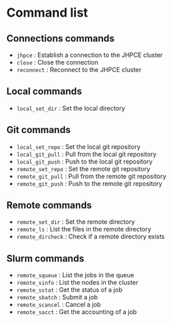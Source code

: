 # Command list

## Connections commands
- `jhpce` : Establish a connection to the JHPCE cluster
- `close` : Close the connection
- `reconnect` : Reconnect to the JHPCE cluster

## Local commands
- `local_set_dir` : Set the local directory

## Git commands
- `local_set_repo` : Set the local git repository
- `local_git_pull` : Pull from the local git repository
- `local_git_push` : Push to the local git repository
- `remote_set_repo` : Set the remote git repository
- `remote_git_pull` : Pull from the remote git repository
- `remote_git_push` : Push to the remote git repository

## Remote commands
- `remote_set_dir` : Set the remote directory
- `remote_ls` : List the files in the remote directory
- `remote_dircheck` : Check if a remote directory exists

## Slurm commands
- `remote_squeue` : List the jobs in the queue
- `remote_sinfo` : List the nodes in the cluster
- `remote_sstat` : Get the status of a job    
- `remote_sbatch` : Submit a job
- `remote_scancel` : Cancel a job
- `remote_sacct` : Get the accounting of a job 
